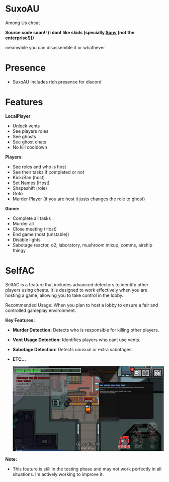 # SuxoAU
Among Us cheat

**Source code soon!! (i dont like skids (specially [Sony](https://github.com/Dx2AV) (not the enterprise!)))**

meanwhile you can disassemble it or whathever

# Presence
- SuxoAU includes rich presence for discord

# Features

**LocalPlayer**
- Unlock vents
- See players roles
- See ghosts
- See ghost chats
- No kill cooldown
  
**Players:**
  - See roles and who is host
  - See their tasks if completed or not
  - Kick/Ban (host)
  - Set Names (Host)
  - Shapeshift (role)
  - Goto
  - Murder Player (if you are host it justs changes the role to ghost)
    
**Game:**
  - Complete all tasks
  - Murder all
  - Close meeting (Host)
  - End game (host (unstable))
  - Disable lights
  - Sabotage reactor, o2, laboratory, mushroom mixup, comms, airship thingy

# SelfAC
SelfAC is a feature that includes advanced detectors to identify other players using cheats. It is designed to work effectively when you are hosting a game, allowing you to take control in the lobby.

Recommended Usage: When you plan to host a lobby to ensure a fair and controlled gameplay environment.

**Key Features:**
- **Murder Detection:** Detects who is responsible for killing other players.
- **Vent Usage Detection:** Identifies players who cant use vents.
- **Sabotage Detection:** Detects unusual or extra sabotages.
- **ETC...**

  ![hi](images/vent_detection.png)

**Note:** 
- This feature is still in the testing phase and may not work perfectly in all situations. Im actively working to improve it.
